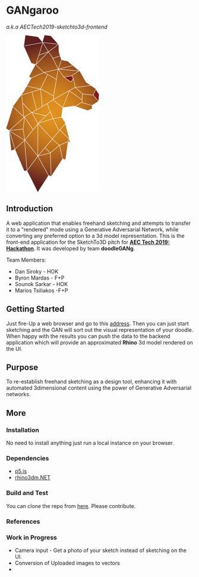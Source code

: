 # GANgaroo
*a.k.a AECTech2019-sketchto3d-frontend*

![Kanganru_Outback.png](assets\Kanganru_Outback.png)

## Introduction
A web application that enables freehand sketching and attempts to transfer it to a "rendered" mode using a Generative Adversarial Network, while converting any preferred option to a 3d model representation.
This is the front-end application for the SketchTo3D pitch for [**AEC Tech 2019: Hackathon**](http://core.thorntontomasetti.com/aec-tech-2019-nyc/aec-tech-2019-hackathon/). It was developed by team **doodleGANg**.

Team Members:
- Dan Siroky - HOK
- Byron Mardas - F+P
- Sounok Sarkar - HOK
- Marios Tsiliakos -F+P

## Getting Started

Just fire-Up a web browser and go to this [address](http://184.105.174.119:3001/). Then you can just start sketching and the GAN will sort out the visual representation of your doodle. When happy with the results you can push the data to the backend application which will provide an approximated **Rhino** 3d model rendered on the UI.

## Purpose

To re-establish freehand sketching as a design tool, enhancing it with automated 3dimensional content using the power of Generative Adversarial networks.

## More

### Installation
No need to install anything just run a local instance on your browser.

### Dependencies
- [p5.js](https://p5js.org/reference/#/p5.Vector/add)
- [rhino3dm.NET](https://github.com/mcneel/rhino3dm)

### Build and Test
You can clone the repo from [here](https://github.com/djsiroky/aectech2019-sketchto3d-frontend.git). Please contribute.

### References

### Work in Progress
- Camera input - Get a photo of your sketch instead of sketching on the UI.
- Conversion of Uploaded images to vectors
- 

